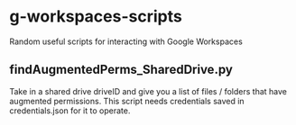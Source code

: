 # g-workspaces-scripts
Random useful scripts for interacting with Google Workspaces

## findAugmentedPerms_SharedDrive.py
Take in a shared drive driveID and give you a list of files / folders that have augmented permissions. This script needs credentials saved in credentials.json for it to operate. 
